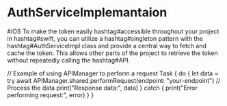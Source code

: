 # AuthServiceImplemantaion
#iOS To make the token easily hashtag#accessible throughout your project in hashtag#swift, you can utilize a hashtag#singleton pattern with the hashtag#AuthServiceImpl class and provide a central way to fetch and cache the token. This allows other parts of the project to retrieve the token without repeatedly calling the hashtag#API.


// Example of using APIManager to perform a request
  Task {
      do {
          let data = try await APIManager.shared.performRequest(endpoint: "your-endpoint")
          // Process the data
          print("Response data:", data)
      } catch {
          print("Error performing request:", error)
      }
  }
